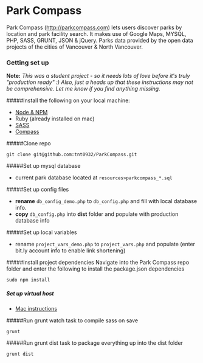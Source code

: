 
# Park Compass

Park Compass (http://parkcompass.com) lets users discover parks by location and park facility search.
It makes use of Google Maps, MYSQL, PHP, SASS, GRUNT, JSON & jQuery.
Parks data provided by the open data projects of the cities of Vancouver & North Vancouver.

### Getting set up
**Note:** *This was a student project - so it needs lots of love before it's truly "production ready" :)
Also, just a heads up that these instructions may not be comprehensive. Let me know if you find anything missing.*

#####Install the following on your local machine:
* [Node & NPM](http://nodejs.org/)
* Ruby (already installed on mac)
* [SASS](http://sass-lang.com/install)
* [Compass](http://compass-style.org/install/)

#####Clone repo
```
git clone git@github.com:tnt0932/ParkCompass.git
```

#####Set up mysql database
* current park database located at `resources>parkcompass_*.sql`

#####Set up config files
* **rename** `db_config_demo.php` to `db_config.php` and fill with local database info.
* **copy** `db_config.php` into **dist** folder and populate with production database info

#####Set up local variables
* rename `project_vars_demo.php` to `project_vars.php` and populate
(enter bit.ly account info to enable link shortening)


#####Install project dependencies
Navigate into the Park Compass repo folder and enter the following to install the package.json dependencies
```
sudo npm install
```
##### Set up virtual host
* [Mac instructions](http://coolestguidesontheplanet.com/set-virtual-hosts-apache-mac-osx-10-10-yosemite/)

#####Run grunt watch task to compile sass on save
```
grunt
```   

#####Run grunt dist task to package everything up into the dist folder
```
grunt dist
```

